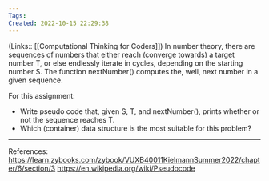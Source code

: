```yaml
---
Tags:
Created: 2022-10-15 22:29:38
---
```

(Links:: [[Computational Thinking for Coders]])
In number theory, there are sequences of numbers that either reach (converge towards) a target number T, or else endlessly iterate in cycles, depending on the starting number S. The function nextNumber() computes the, well, next number in a given sequence.

For this assignment:
- Write pseudo code that, given S, T, and nextNumber(), prints whether or not the sequence reaches T.
- Which (container) data structure is the most suitable for this problem?

___
References:
https://learn.zybooks.com/zybook/VUXB40011KielmannSummer2022/chapter/6/section/3
https://en.wikipedia.org/wiki/Pseudocode